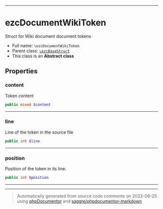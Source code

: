 ***

# ezcDocumentWikiToken

Struct for Wiki document document tokens

* Full name: `\ezcDocumentWikiToken`
* Parent class: [`\ezcBaseStruct`](./ezcBaseStruct.md)
* This class is an **Abstract class**

## Properties

### content

Token content

```php
public mixed $content
```

***

### line

Line of the token in the source file

```php
public int $line
```

***

### position

Position of the token in its line.

```php
public int $position
```

***



***
> Automatically generated from source code comments on 2022-06-25 using [phpDocumentor](http://www.phpdoc.org/) and [saggre/phpdocumentor-markdown](https://github.com/Saggre/phpDocumentor-markdown)
